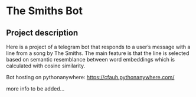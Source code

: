 # The Smiths Bot

## Project description

Here is a project of a telegram bot that responds to a user’s message with a line from a song by The Smiths.
The main feature is that the line is selected based on semantic resemblance between word embeddings which is calculated with cosine similarity.

Bot hosting on pythonanywhere: https://cfauh.pythonanywhere.com/

more info to be added...
